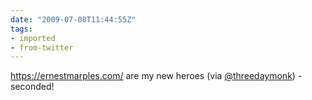 ```yaml
---
date: "2009-07-08T11:44:55Z"
tags:
- imported
- from-twitter
---
```

https://ernestmarples.com/ are my new heroes (via [@threedaymonk](/twitter/#/threedaymonk)) - seconded!
